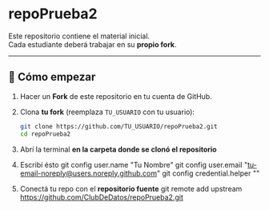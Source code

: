 # repoPrueba2

Este repositorio contiene el material inicial.  
Cada estudiante deberá trabajar en su **propio fork**.

---

## 🚀 Cómo empezar

1. Hacer un **Fork** de este repositorio en tu cuenta de GitHub.

2. Clona **tu fork** (reemplaza `TU_USUARIO` con tu usuario):
   ```bash
   git clone https://github.com/TU_USUARIO/repoPrueba2.git
   cd repoPrueba2
3. Abrí la terminal **en la carpeta donde se clonó el repositorio**
4. Escribí ésto
    git config user.name "Tu Nombre"
    git config user.email "tu-email-noreply@users.noreply.github.com"
    git config credential.helper ""
5. Conectá tu repo con el **repositorio fuente**
   git remote add upstream https://github.com/ClubDeDatos/repoPrueba2.git

